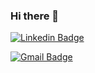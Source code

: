 ### Hi there 👋

[![Linkedin Badge](https://img.shields.io/badge/-Daniel%20Zambon-6633cc?style=flat-square&logo=Linkedin&logoColor=white&link=https://www.linkedin.com/in/daniel-zambon-538712143/)](https://www.linkedin.com/in/daniel-zambon-538712143/) 

[![Gmail Badge](https://img.shields.io/badge/-danielfzambon@gmail.com-6633cc?style=flat-square&logo=Gmail&logoColor=white&link=mailto:danielfzambon@gmail.com)](mailto:danielfzambon@gmail.com)


<!--
**danielzambon/danielzambon** is a ✨ _special_ ✨ repository because its `README.md` (this file) appears on your GitHub profile.

Here are some ideas to get you started:

- 🔭 I’m currently working on ...
- 🌱 I’m currently learning ...
- 👯 I’m looking to collaborate on ...
- 🤔 I’m looking for help with ...
- 💬 Ask me about ...
- 📫 How to reach me: ...
- 😄 Pronouns: ...
- ⚡ Fun fact: ...
-->
